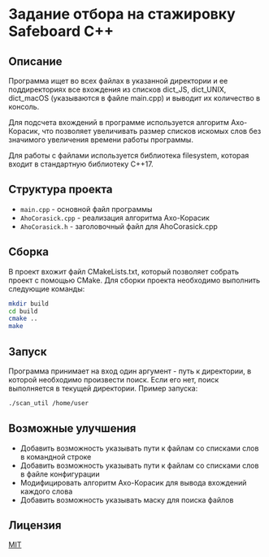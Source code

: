 # Задание отбора на стажировку Safeboard C++

## Описание

Программа ищет во всех файлах в указанной директории и ее поддиректориях все вхождения из списков dict_JS, dict_UNIX, dict_macOS (указываются в файле main.cpp) и выводит их количество в консоль.

Для подсчета вхождений в программе используется алгоритм Ахо-Корасик, что позволяет увеличивать размер списков искомых слов без значимого увеличения времени работы программы.

Для работы с файлами используется библиотека filesystem, которая входит в стандартную библиотеку C++17.

## Структура проекта

* `main.cpp` - основной файл программы
* `AhoCorasick.cpp` - реализация алгоритма Ахо-Корасик
* `AhoCorasick.h` - заголовочный файл для AhoCorasick.cpp

## Сборка

В проект вхожит файл CMakeLists.txt, который позволяет собрать проект с помощью CMake. Для сборки проекта необходимо выполнить следующие команды:

```bash
mkdir build
cd build
cmake ..
make
```

## Запуск

Программа принимает на вход один аргумент - путь к директории, в которой необходимо произвести поиск. Если его нет, поиск выполняется в текущей директории. Пример запуска:

```bash
./scan_util /home/user
```

## Возможные улучшения

* Добавить возможность указывать пути к файлам со списками слов в командной строке
* Добавить возможность указывать пути к файлам со списками слов в файле конфигурации
* Модифицировать алгоритм Ахо-Корасик для вывода вхождений каждого слова
* Добавить возможность указывать маску для поиска файлов
    
## Лицензия

[MIT](https://choosealicense.com/licenses/mit/)